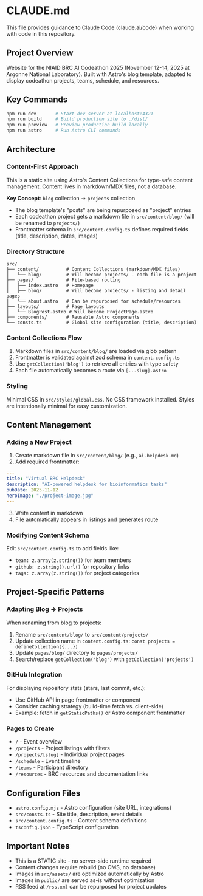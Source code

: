 # CLAUDE.md

This file provides guidance to Claude Code (claude.ai/code) when working with code in this repository.

## Project Overview

Website for the NIAID BRC AI Codeathon 2025 (November 12-14, 2025 at Argonne National Laboratory). Built with Astro's blog template, adapted to display codeathon projects, teams, schedule, and resources.

## Key Commands

```bash
npm run dev       # Start dev server at localhost:4321
npm run build     # Build production site to ./dist/
npm run preview   # Preview production build locally
npm run astro     # Run Astro CLI commands
```

## Architecture

### Content-First Approach

This is a static site using Astro's Content Collections for type-safe content management. Content lives in markdown/MDX files, not a database.

**Key Concept**: `blog` collection → `projects` collection

- The blog template's "posts" are being repurposed as "project" entries
- Each codeathon project gets a markdown file in `src/content/blog/` (will be renamed to `projects/`)
- Frontmatter schema in `src/content.config.ts` defines required fields (title, description, dates, images)

### Directory Structure

```
src/
├── content/          # Content Collections (markdown/MDX files)
│   └── blog/         # Will become projects/ - each file is a project
├── pages/            # File-based routing
│   ├── index.astro   # Homepage
│   ├── blog/         # Will become projects/ - listing and detail pages
│   └── about.astro   # Can be repurposed for schedule/resources
├── layouts/          # Page layouts
│   └── BlogPost.astro # Will become ProjectPage.astro
├── components/       # Reusable Astro components
└── consts.ts         # Global site configuration (title, description)
```

### Content Collections Flow

1. Markdown files in `src/content/blog/` are loaded via glob pattern
2. Frontmatter is validated against zod schema in `content.config.ts`
3. Use `getCollection('blog')` to retrieve all entries with type safety
4. Each file automatically becomes a route via `[...slug].astro`

### Styling

Minimal CSS in `src/styles/global.css`. No CSS framework installed. Styles are intentionally minimal for easy customization.

## Content Management

### Adding a New Project

1. Create markdown file in `src/content/blog/` (e.g., `ai-helpdesk.md`)
2. Add required frontmatter:

```yaml
---
title: "Virtual BRC Helpdesk"
description: "AI-powered helpdesk for bioinformatics tasks"
pubDate: 2025-11-12
heroImage: "./project-image.jpg"
---
```

3. Write content in markdown
4. File automatically appears in listings and generates route

### Modifying Content Schema

Edit `src/content.config.ts` to add fields like:

- `team: z.array(z.string())` for team members
- `github: z.string().url()` for repository links
- `tags: z.array(z.string())` for project categories

## Project-Specific Patterns

### Adapting Blog → Projects

When renaming from blog to projects:

1. Rename `src/content/blog/` to `src/content/projects/`
2. Update collection name in `content.config.ts`: `const projects = defineCollection({...})`
3. Update `pages/blog/` directory to `pages/projects/`
4. Search/replace `getCollection('blog')` with `getCollection('projects')`

### GitHub Integration

For displaying repository stats (stars, last commit, etc.):

- Use GitHub API in page frontmatter or component
- Consider caching strategy (build-time fetch vs. client-side)
- Example: fetch in `getStaticPaths()` or Astro component frontmatter

### Pages to Create

- `/` - Event overview
- `/projects` - Project listings with filters
- `/projects/[slug]` - Individual project pages
- `/schedule` - Event timeline
- `/teams` - Participant directory
- `/resources` - BRC resources and documentation links

## Configuration Files

- `astro.config.mjs` - Astro configuration (site URL, integrations)
- `src/consts.ts` - Site title, description, event details
- `src/content.config.ts` - Content schema definitions
- `tsconfig.json` - TypeScript configuration

## Important Notes

- This is a STATIC site - no server-side runtime required
- Content changes require rebuild (no CMS, no database)
- Images in `src/assets/` are optimized automatically by Astro
- Images in `public/` are served as-is without optimization
- RSS feed at `/rss.xml` can be repurposed for project updates
